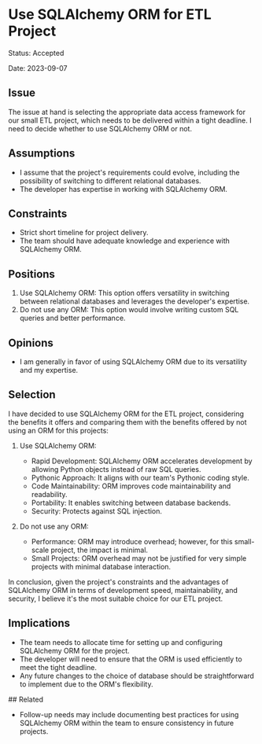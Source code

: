 # Use SQLAlchemy ORM for ETL Project

Status: Accepted

Date: 2023-09-07


## Issue

The issue at hand is selecting the appropriate data access framework for our small ETL project, which needs to be delivered within a tight  deadline. I need to decide whether to use SQLAlchemy ORM or not.


## Assumptions

- I assume that the project's requirements could evolve, including the possibility of switching to different relational databases.
- The developer has expertise in working with SQLAlchemy ORM.


## Constraints

- Strict short timeline for project delivery.
- The team should have adequate knowledge and experience with SQLAlchemy ORM.


## Positions

1. Use SQLAlchemy ORM: This option offers versatility in switching between relational databases and leverages the developer's expertise.
2. Do not use any ORM: This option would involve writing custom SQL queries and better performance.



## Opinions

- I am generally in favor of using SQLAlchemy ORM due to its versatility and my expertise.


## Selection

I have decided to use SQLAlchemy ORM for the ETL project, considering the benefits it offers and comparing them with the benefits offered by not using an ORM for this projects:

1. Use SQLAlchemy ORM:
   - Rapid Development: SQLAlchemy ORM accelerates development by allowing Python objects instead of raw SQL queries.
   - Pythonic Approach: It aligns with our team's Pythonic coding style.
   - Code Maintainability: ORM improves code maintainability and readability.
   - Portability: It enables switching between database backends.
   - Security: Protects against SQL injection.

2. Do not use any ORM:
   - Performance: ORM may introduce overhead; however, for this small-scale project, the impact is minimal.
   - Small Projects: ORM overhead may not be justified for very simple projects with minimal database interaction.

In conclusion, given the project's constraints and the advantages of SQLAlchemy ORM in terms of development speed, maintainability, and security, I believe it's the most suitable choice for our ETL project.


## Implications

- The team needs to allocate time for setting up and configuring SQLAlchemy ORM for the project.
- The developer will need to ensure that the ORM is used efficiently to meet the tight deadline.
- Any future changes to the choice of database should be straightforward to implement due to the ORM's flexibility.


## Related

- Follow-up needs may include documenting best practices for using SQLAlchemy ORM within the team to ensure consistency in future projects.